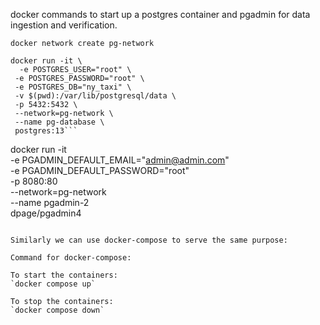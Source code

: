 docker commands to start up a postgres container and pgadmin for data ingestion and verification.

`docker network create pg-network`

```
docker run -it \
  -e POSTGRES_USER="root" \
 -e POSTGRES_PASSWORD="root" \
 -e POSTGRES_DB="ny_taxi" \
 -v $(pwd):/var/lib/postgresql/data \
 -p 5432:5432 \
 --network=pg-network \
 --name pg-database \
 postgres:13```

```
docker run -it \
  -e PGADMIN_DEFAULT_EMAIL="admin@admin.com" \
 -e PGADMIN_DEFAULT_PASSWORD="root" \
 -p 8080:80 \
 --network=pg-network \
 --name pgadmin-2 \
 dpage/pgadmin4
```

Similarly we can use docker-compose to serve the same purpose:

Command for docker-compose:

To start the containers:
`docker compose up`

To stop the containers:
`docker compose down`